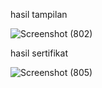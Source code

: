 hasil tampilan 

![Screenshot (802)](https://user-images.githubusercontent.com/100292242/219948747-81e482c3-0687-48fd-bf75-34ae15025b55.png)

hasil sertifikat 

![Screenshot (805)](https://user-images.githubusercontent.com/100292242/220004778-fcbac237-cd78-480c-9bc6-98bca9ab9260.png)
